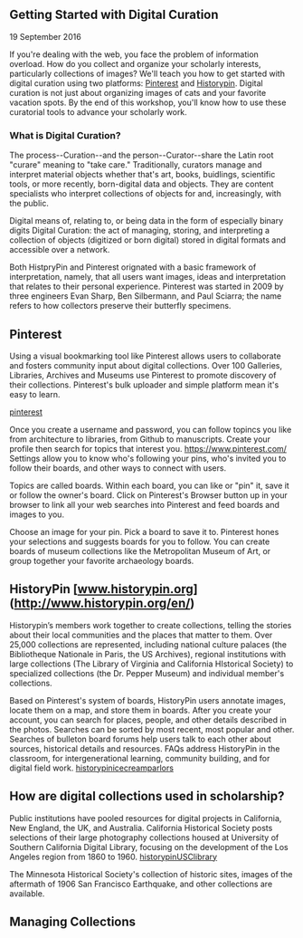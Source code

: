 ## Getting Started with Digital Curation ##

19 September 2016

If you're dealing with the web, you face the problem of information overload. How do you collect and organize your scholarly interests, particularly collections of images? We'll teach you how to get started with digital curation using two platforms: [Pinterest](www.pinterest.com) and [Historypin](https://www.historypin.org/). Digital curation is not just about organizing images of cats and your favorite vacation spots. By the end of this workshop, you'll know how to use these curatorial tools to advance your scholarly work.  

### What is Digital Curation? ###

The process--Curation--and the person--Curator--share the Latin root "curare" meaning to "take care."  Traditionally, curators manage and interpret material objects whether that's art, books, buidlings, scientific tools, or more recently, born-digital data and objects.  They are content specialists who interpret collections of objects for and, increasingly, with the public.

Digital means of, relating to, or being data in the form of especially binary digits
Digital Curation: the act of managing, storing, and interpreting a collection of objects (digitized or born digital) stored in digital formats and accessible over a network.

Both HistpryPin and Pinterest orignated with a basic framework of interpretation, namely, that all users want images, ideas and interpretation that relates to their personal experience. Pinterest was started in 2009 by three engineers Evan Sharp, Ben Silbermann, and Paul Sciarra; the name refers to how collectors preserve their butterfly specimens.

## Pinterest ##

Using a visual bookmarking tool like Pinterest allows users to collaborate and fosters community input about digital collections. Over 100 Galleries, Libraries, Archives and Museums use Pinterest to promote discovery of their collections.  Pinterest's bulk uploader and simple platform mean it's easy to learn.

[pinterest](https://about.pinterest.com/en)

Once you create a username and password, you can follow topincs you like from architecture to libraries, from Github to manuscripts. Create your profile then search for topics that interest you. https://www.pinterest.com/ Settings allow you to know who's following your pins, who's invited you to follow their boards, and other ways to connect with users.

Topics are called boards. Within each board, you can like or "pin" it, save it or follow the owner's board.  Click on Pinterest's Browser button up in your browser to link all your web searches into Pinterest and feed boards and images to you. 

Choose an image for your pin.  Pick a board to save it to. Pinterest hones your selections and suggests boards for you to follow. You can create boards of museum collections like the Metropolitan Museum of Art, or group together your favorite archaeology boards.  

## HistoryPin [www.historypin.org] (http://www.historypin.org/en/) ##

Historypin’s members work together to create collections, telling the stories about their local communities and the places that matter to them. Over 25,000 collections are represented, including national culture palaces (the Bibliotheque Nationale in Paris, the US Archives), regional institutions with large collections (The Library of Virginia and California HIstorical Society) to specialized collections (the Dr. Pepper Museum) and individual member's collections. 

Based on Pinterest's system of boards, HistoryPin users annotate images, locate them on a map, and store them in boards. After you create your account, you can search for places, people, and other details described in the photos. Searches can be sorted by most recent, most popular and other. Searches of bulleton board forums help users talk to each other about sources, historical details and resources. FAQs address HistoryPin in the classroom, for intergenerational learning, community building, and for digital field work.
[historypinicecreamparlors](http://www.historypin.org/en/explore/geo/37.79881,-122.422781,14/bounds/37.780496,-122.441278,37.817119,-122.404285/search/tag:ice%20cream%20parlor/sort/popular/paging/1)

## How are digital collections used in scholarship? ##

Public institutions have pooled resources for digital projects in California, New England, the UK, and Australia. California Historical Society posts selections of their large photography collections housed at University of Southern California Digital Library, focusing on the development of the Los Angeles region from 1860 to 1960. [historypinUSClibrary](https://www.historypin.org/en/usc-special-collections-s-collection/geo/34.036437,-118.479391,5/bounds/23.666844,-127.949606,43.278949,-109.009176/paging/1/pin/162660)

The Minnesota Historical Society's collection of historic sites, images of the aftermath of 1906 San Francisco Earthquake, and other collections are available.

## Managing Collections ##

